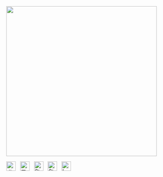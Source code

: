 <img align="center" width="400" src="https://github-readme-stats.vercel.app/api?username=360736293&theme=transparent&include_all_commits=true&show_icons=true&hide_border=true" />
<p> 
  <a href="https://space.bilibili.com/2503390"><img src="https://img.shields.io/badge/%E5%93%94%E5%93%A9%E5%93%94%E5%93%A9-0079FF?style=flat&logo=bilibili&logoColor=white" height="25px" alt="哔哩哔哩"></a>
  &nbsp;
  <a href="https://www.52pojie.cn/home.php?mod=space&uid=1718804&do=thread&view=me&from=space"><img src="https://img.shields.io/badge/%E5%90%BE%E7%88%B1%E7%A0%B4%E8%A7%A3-E31111?style=flat&logoColor=white" height="25px" alt="吾爱破解"></a>
  &nbsp;
  <a href="https://stackoverflow.com/users/15413886/guardian"><img src="https://img.shields.io/badge/StackOverflow-F48024?style=flat&logo=StackOverflow&logoColor=white" height="25px" alt="StackOverflow"></a>
  &nbsp;
  <a href="https://stackoverflow.com/users/15413886/guardian"><img src="https://img.shields.io/badge/StackOverflow-F48024?style=flat&logo=Stack Overflow&logoColor=white" height="25px" alt="StackOverflow"></a>
  &nbsp;
  <a href="https://leetcode.cn/u/guardian-6/"><img src="https://img.shields.io/badge/LeetCode-FFA116?style=flat&logo=LeetCode&logoColor=white" height="25px" alt="LeetCode"></a>
</p> 
